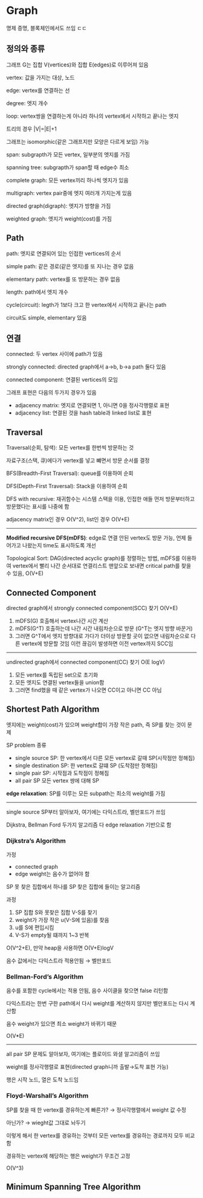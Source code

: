 # Graph
명제 증명, 블록체인에서도 쓰임 ㄷㄷ

## 정의와 종류

그래프 G는 집합 V(vertices)와 집합 E(edges)로 이루어져 있음

vertex: 값을 가지는 대상, 노드

edge: vertex를 연결하는 선

degree: 엣지 개수

loop: vertex쌍을 연결하는게 아니라 하나의 vertex에서 시작하고 끝나는 엣지

트리의 경우 |V|=|E|+1

그래프는 isomorphic(같은 그래프지만 모양은 다르게 보임) 가능

span: subgrapth가 모든 vertex, 일부분의 엣지를 가짐

spanning tree: subgrapth가 span할 때 edge수 최소

complete graph: 모든 vertex끼리 하나씩 엣지가 있음

multigraph: vertex pair중에 엣지 여러개 가지는게 있음

directed graph(digraph): 엣지가 방향을 가짐

weighted graph: 엣지가 weight(cost)를 가짐

## Path

path: 엣지로 연결되어 있는 인접한 vertices의 순서

simple path: 같은 경로(같은 엣지)를 또 지나는 경우 없음

elementary path: vertex를 또 방문하는 경우 없음

length: path에서 엣지 개수

cycle(circuit): legth가 1보다 크고 한 vertex에서 시작하고 끝나는 path

circuit도 simple, elementary 있음

## 연결
connected: 두 vertex 사이에 path가 있음

strongly connected: directed graph에서 a→b, b→a path 둘다 있음

connected component: 연결된 vertices의 모임

그래프 표현은 다음의 두가지 경우가 있음

- adjacency matrix: 엣지로 연결되면 1, 아니면 0을 정사각행렬로 표현
- adjacency list: 연결된 것을 hash table과 linked list로 표현

## Traversal

Traversal(순회, 탐색): 모든 vertex를 한번씩 방문하는 것

자료구조(스택, 큐)에다가 vertex를 넣고 뺴면서 방문 순서를 결정

BFS(Breadth-First Traversal): queue를 이용하여 순회

DFS(Depth-First Traversal): Stack을 이용하여 순회

DFS with recursive: 재귀함수는 시스템 스택을 이용, 인접한 애들 먼저 방문부터하고 방문했다는 표시를 나중에 함

adjacency matrix인 경우 O(V^2), list인 경우 O(V+E)

---

**Modified recursive DFS(mDFS)**: edge로 연결 안된 vertex도 방문 가능, 언제 들어가고 나왔는지 time도 표시하도록 개선

Topological Sort: DAG(directed acyclic graph)를 정렬하는 방법, mDFS를 이용하여 vertex에서 빨리 나간 순서대로 연결리스트 맨앞으로 보내면 critical path를 찾을 수 있음, O(V+E)

## Connected Component

directed graph에서 strongly connected component(SCC) 찾기 O(V+E)

1. mDFS(G) 호출해서 vertex나간 시간 계산
2. mDFS(G^T) 호출하는데 나간 시간 내림차순으로 방문 (G^T는 엣지 방향 바꾼거)
3. 그러면 G^T에서 엣지 방향대로 가다가 더이상 방문할 곳이 없으면 내림차순으로 다른 vertex에 방문할 것임 이런 끊김이 발생하면 이전 vertex까지 SCC임

---

undirected graph에서 connected component(CC) 찾기 O(E logV)

1. 모든 vertex를 독립된 set으로 초기화
2. 모든 엣지도 연결된 vertex들을 union함
3. 그러면 find했을 때 같은 vertex가 나오면 CC이고 아니면 CC 아님

## Shortest Path Algorithm
엣지에는 weight(cost)가 있으며 weight합이 가장 작은 path, 즉 SP를 찾는 것이 문제

SP problem 종류

- single source SP: 한 vertex에서 다른 모든 vertex로 갈때 SP(시작점만 정해짐)
- single destination SP: 한 vertex로 갈떄 SP (도착점만 정해짐)
- single pair SP: 시작점과 도착점이 정해짐
- all pair SP 모든 vertex 쌍에 대해 SP

**edge relaxation**: SP를 이루는 모든 subpath는 최소의 weight를 가짐

---

single source SP부터 알아보자, 여기에는 다익스트라, 벨만포드가 쓰임

Dijkstra, Bellman Ford 두가지 알고리즘 다 edge relaxation 기반으로 함

### Dijkstra’s Algorithm

가정

- connected graph
- edge weight는 음수가 없어야 함

 SP 못 찾은 집합에서 하나를 SP 찾은 집합에 들이는 알고리즘

과정

1. SP 집합 S와 못찾은 집합 V-S를 찾기
2. weight가 가장 작은 u(V-S에 있음)를 찾음
3. u를 S에 편입시킴
4. V-S가 empty될 떄까지 1~3 반복

O(V^2+E), 만약 heap을 사용하면 O(V+E)logV

음수 값에서는 다익스트라 적용안됨 → 벨만포드

### Bellman-Ford’s Algorithm

음수를 포함한 cycle에서는 적용 안됨, 음수 사이클을 찾으면 false 리턴함

다익스트라는 한번 구한 path에서 다시 weight를 계산하지 않지만 벨만포드는 다시 계산함

음수 weight가 있으면 최소 weight가 바뀌기 때문

O(V*E)

---

all pair SP 문제도 알아보자, 여기에는 플로이드 와셜 알고리즘이 쓰임

weight를 정사각행렬로 표현(directed graph니까 출발→도착 표현 가능)

행은 시작 노드, 열은 도착 노드임

### Floyd-Warshall’s Algorithm

SP를 찾을 때 한 vertex를 경유하는게 빠른가? → 정사각행렬에서 weight 값 수정

아닌가? → wieght값 그대로 놔두기

이렇게 해서 한 vertex를 경유하는 것부터 모든 vertex를 경유하는 경로까지 모두 비교함

경유하는 vertex에 해당하는 행은 weight가 무조건 고정

O(V^3)

## Minimum Spanning Tree Algorithm
